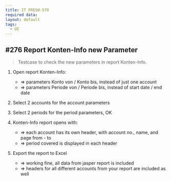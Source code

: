 ```yaml
---
title: IT FRESH-579
required data:  
layout: default
tags:
  - UI
---
```

## #276 Report Konten-Info new Parameter

> Testcase to check the new parameters in report Konten-Info.


1. Open report Konten-Info:
	* => parameters Konto von / Konto bis, instead of just one account
	* => parameters Periode von / Periode bis, instead of start date / end date
	
1. Select 2 accounts for the account parameters

1. Select 2 periods for the period parameters, OK

1. Konten-Info report opens with:
	* => each account has its own header, with account no., name, and page from - to
	* => period covered is displayed in each header
	
1. Export the report to Excel
	* => working fine, all data from jasper report is included
	* => headers for all different accounts from your report are included as well